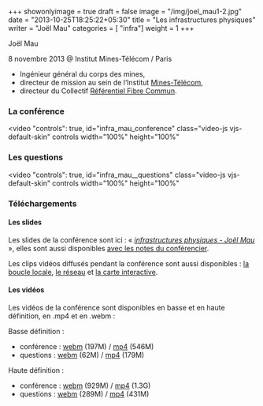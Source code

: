 +++
showonlyimage = true
draft = false
image = "/img/joel_mau1-2.jpg"
date = "2013-10-25T18:25:22+05:30"
title = "Les infrastructures physiques"
writer = "Joël Mau"
categories = [ "infra"]
weight = 1
+++

Joël Mau

8 novembre 2013 @ Institut Mines-Télécom / Paris
<!--more-->

* Ingénieur général du corps des mines,
* directeur de mission au sein de l’Institut <a href="https://www.mines-telecom.fr/">Mines-Télécom</a>,
* directeur du Collectif <a href="https://www.collectif-rfc.net/">Référentiel Fibre Commun</a>.


<h3 id="laconfrence">La conférence</h3>

<video "controls": true, id="infra_mau_conference" class="video-js vjs-default-skin" controls width="100%" height="100%" 
<source src="https://data.iletaitunefoisinternet.fr/infrastructures_mau/360p/IEUFI_Infra_Mau-360p-part1.mp4" type='video/mp4' /> 
<source src="https://data.iletaitunefoisinternet.fr/infrastructures_mau/360p/IEUFI_Infra_Mau-360p-part1.webm" type='video/webm' /> 
</video>

<h3 id="lesquestions">Les questions</h3>

<video "controls": true, id="infra_mau__questions" class="video-js vjs-default-skin" controls  width="100%" height="100%" 
<source src="https://data.iletaitunefoisinternet.fr/infrastructures_mau/360p/IEUFI_Infra_Mau-360p-part2.mp4" type='video/mp4' /> 
<source src="https://data.iletaitunefoisinternet.fr/infrastructures_mau/360p/IEUFI_Infra_Mau-360p-part2.webm" type='video/webm' /> 
</video>

<h3 id="tlchargements">Téléchargements</h3>

<h4 id="lesslides">Les slides</h4>

Les slides de la conférence sont ici : « <em><a href="https://data.iletaitunefoisinternet.fr/infrastructures_mau/slides/IEUFI_InfraPhysiques_Mau.pdf">infrastructures physiques - Joël Mau</a></em> », elles sont aussi disponibles <a href="https://data.iletaitunefoisinternet.fr/infrastructures_mau/slides/IEUFI_InfraPhysiques_Mau_avecNotes.pdf">avec les notes du conférencier</a>.

Les clips vidéos diffusés pendant la conférence sont aussi disponibles : <a href="https://data.iletaitunefoisinternet.fr/infrastructures_mau/clips/Boucle%20locale.7z">la boucle locale</a>, <a href="https://data.iletaitunefoisinternet.fr/infrastructures_mau/clips/Le%20Reseau%20FT.7z">le réseau</a> et <a href="https://data.iletaitunefoisinternet.fr/infrastructures_mau/clips/carte-interactive.7z">la carte interactive</a>.

<h4 id="lesvidos">Les vidéos</h4>

Les vidéos de la conférence sont disponibles en basse et en haute définition, en .mp4 et en .webm :

Basse définition :
 
* conférence : <a href="https://data.iletaitunefoisinternet.fr/infrastructures_mau/360p/IEUFI_Infra_Mau-360p-part1.webm">webm</a> (197M) / <a href="https://data.iletaitunefoisinternet.fr/infrastructures_mau/360p/IEUFI_Infra_Mau-360p-part1.mp4">mp4</a> (546M)
* questions : <a href="https://data.iletaitunefoisinternet.fr/infrastructures_mau/360p/IEUFI_Infra_Mau-360p-part2.webm">webm</a> (62M) / <a href="https://data.iletaitunefoisinternet.fr/infrastructures_mau/360p/IEUFI_Infra_Mau-360p-part2.mp4">mp4</a> (179M)

Haute définition :

* conférence : <a href="https://data.iletaitunefoisinternet.fr/infrastructures_mau/720p/IEUFI_Infra_Mau-720p-part1.webm">webm</a> (929M) / <a href="https://data.iletaitunefoisinternet.fr/infrastructures_mau/720p/IEUFI_Infra_Mau-720p-part1.mp4">mp4</a> (1.3G)
* questions : <a href="https://data.iletaitunefoisinternet.fr/infrastructures_mau/720p/IEUFI_Infra_Mau-720p-part2.mp4">webm</a> (289M) / <a href="https://data.iletaitunefoisinternet.fr/infrastructures_mau/720p/IEUFI_Infra_Mau-720p-part2.mp4">mp4</a> (431M)
